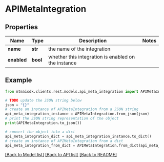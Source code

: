 # APIMetaIntegration


## Properties

Name | Type | Description | Notes
------------ | ------------- | ------------- | -------------
**name** | **str** | the name of the integration | 
**enabled** | **bool** | whether this integration is enabled on the instance | 

## Example

```python
from mtmaisdk.clients.rest.models.api_meta_integration import APIMetaIntegration

# TODO update the JSON string below
json = "{}"
# create an instance of APIMetaIntegration from a JSON string
api_meta_integration_instance = APIMetaIntegration.from_json(json)
# print the JSON string representation of the object
print(APIMetaIntegration.to_json())

# convert the object into a dict
api_meta_integration_dict = api_meta_integration_instance.to_dict()
# create an instance of APIMetaIntegration from a dict
api_meta_integration_from_dict = APIMetaIntegration.from_dict(api_meta_integration_dict)
```
[[Back to Model list]](../README.md#documentation-for-models) [[Back to API list]](../README.md#documentation-for-api-endpoints) [[Back to README]](../README.md)



